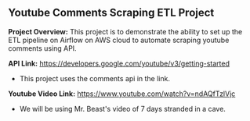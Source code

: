 ## Youtube Comments Scraping ETL Project

**Project Overview:** This project is to demonstrate the ability to set up the ETL pipeline on Airflow on AWS cloud to automate scraping youtube comments using API.

**API Link:** https://developers.google.com/youtube/v3/getting-started
* This project uses the comments api in the link.

**Youtube Video Link:** https://www.youtube.com/watch?v=ndAQfTzlVjc
* We will be using Mr. Beast's video of 7 days stranded in a cave.



